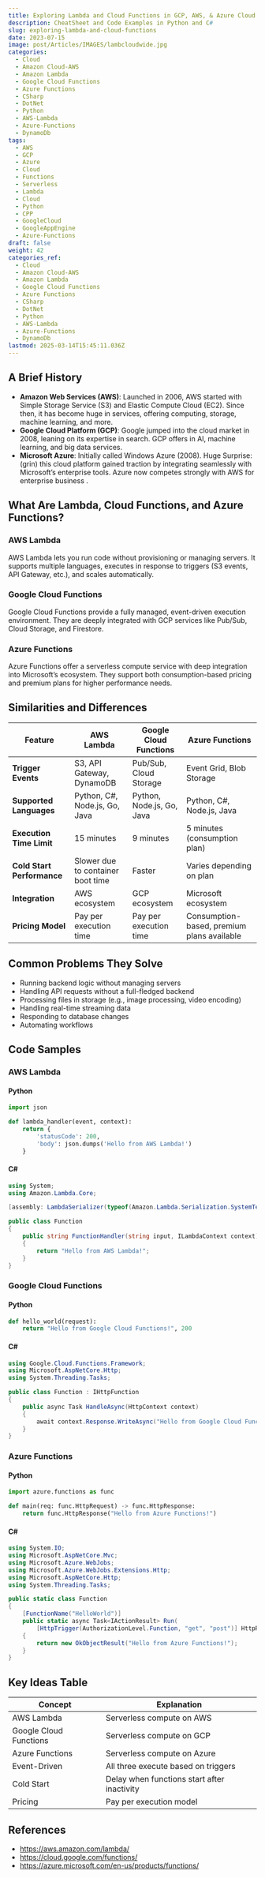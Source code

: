 ```yaml
---
title: Exploring Lambda and Cloud Functions in GCP, AWS, & Azure Cloud
description: CheatSheet and Code Examples in Python and C#
slug: exploring-lambda-and-cloud-functions
date: 2023-07-15
image: post/Articles/IMAGES/lambcloudwide.jpg
categories:
  - Cloud
  - Amazon Cloud-AWS
  - Amazon Lambda
  - Google Cloud Functions
  - Azure Functions
  - CSharp
  - DotNet
  - Python
  - AWS-Lambda
  - Azure-Functions
  - DynamoDb
tags:
  - AWS
  - GCP
  - Azure
  - Cloud
  - Functions
  - Serverless
  - Lambda
  - Cloud
  - Python
  - CPP
  - GoogleCloud
  - GoogleAppEngine
  - Azure-Functions
draft: false
weight: 42
categories_ref:
  - Cloud
  - Amazon Cloud-AWS
  - Amazon Lambda
  - Google Cloud Functions
  - Azure Functions
  - CSharp
  - DotNet
  - Python
  - AWS-Lambda
  - Azure-Functions
  - DynamoDb
lastmod: 2025-03-14T15:45:11.036Z
---
```

<!-- 
# Exploring Lambda and Cloud Functions in GCP, AWS, & Azure Cloud
-->

## A Brief History

<!-- 
Before diving into serverless computing, let’s get acquainted with the three biggest cloud platforms: **Amazon Web Services (AWS), Google Cloud Platform (GCP), and Microsoft Azure**.
-->

* **Amazon Web Services (AWS)**: Launched in 2006, AWS started with Simple Storage Service (S3) and Elastic Compute Cloud (EC2). Since then, it has become huge in services, offering computing, storage, machine learning, and more.
* **Google Cloud Platform (GCP)**: Google jumped into the cloud market in 2008, leaning on its expertise in search. GCP offers in AI, machine learning, and big data services.
* **Microsoft Azure**: Initially called Windows Azure (2008). Huge Surprise: (grin) this cloud platform gained traction by integrating seamlessly with Microsoft’s enterprise tools. Azure now competes strongly with AWS for enterprise business .

## What Are Lambda, Cloud Functions, and Azure Functions?

### AWS Lambda

AWS Lambda lets you run code without provisioning or managing servers. It supports multiple languages, executes in response to triggers (S3 events, API Gateway, etc.), and scales automatically.

### Google Cloud Functions

Google Cloud Functions provide a fully managed, event-driven execution environment. They are deeply integrated with GCP services like Pub/Sub, Cloud Storage, and Firestore.

### Azure Functions

Azure Functions offer a serverless compute service with deep integration into Microsoft’s ecosystem. They support both consumption-based pricing and premium plans for higher performance needs.

## Similarities and Differences

| Feature                    | AWS Lambda                        | Google Cloud Functions    | Azure Functions                            |
| -------------------------- | --------------------------------- | ------------------------- | ------------------------------------------ |
| **Trigger Events**         | S3, API Gateway, DynamoDB         | Pub/Sub, Cloud Storage    | Event Grid, Blob Storage                   |
| **Supported Languages**    | Python, C#, Node.js, Go, Java     | Python, Node.js, Go, Java | Python, C#, Node.js, Java                  |
| **Execution Time Limit**   | 15 minutes                        | 9 minutes                 | 5 minutes (consumption plan)               |
| **Cold Start Performance** | Slower due to container boot time | Faster                    | Varies depending on plan                   |
| **Integration**            | AWS ecosystem                     | GCP ecosystem             | Microsoft ecosystem                        |
| **Pricing Model**          | Pay per execution time            | Pay per execution time    | Consumption-based, premium plans available |

## Common Problems They Solve

* Running backend logic without managing servers
* Handling API requests without a full-fledged backend
* Processing files in storage (e.g., image processing, video encoding)
* Handling real-time streaming data
* Responding to database changes
* Automating workflows

## Code Samples

### AWS Lambda

#### Python

```python
import json

def lambda_handler(event, context):
    return {
        'statusCode': 200,
        'body': json.dumps('Hello from AWS Lambda!')
    }
```

#### C\#

```csharp
using System;
using Amazon.Lambda.Core;

[assembly: LambdaSerializer(typeof(Amazon.Lambda.Serialization.SystemTextJson.DefaultLambdaJsonSerializer))]

public class Function
{
    public string FunctionHandler(string input, ILambdaContext context)
    {
        return "Hello from AWS Lambda!";
    }
}
```

### Google Cloud Functions

#### Python

```python
def hello_world(request):
    return "Hello from Google Cloud Functions!", 200
```

#### C\#

```csharp
using Google.Cloud.Functions.Framework;
using Microsoft.AspNetCore.Http;
using System.Threading.Tasks;

public class Function : IHttpFunction
{
    public async Task HandleAsync(HttpContext context)
    {
        await context.Response.WriteAsync("Hello from Google Cloud Functions!");
    }
}
```

### Azure Functions

#### Python

```python
import azure.functions as func

def main(req: func.HttpRequest) -> func.HttpResponse:
    return func.HttpResponse("Hello from Azure Functions!")
```

#### C\#

```csharp
using System.IO;
using Microsoft.AspNetCore.Mvc;
using Microsoft.Azure.WebJobs;
using Microsoft.Azure.WebJobs.Extensions.Http;
using Microsoft.AspNetCore.Http;
using System.Threading.Tasks;

public static class Function
{
    [FunctionName("HelloWorld")]
    public static async Task<IActionResult> Run(
        [HttpTrigger(AuthorizationLevel.Function, "get", "post")] HttpRequest req)
    {
        return new OkObjectResult("Hello from Azure Functions!");
    }
}
```

## Key Ideas Table

| Concept                | Explanation                                 |
| ---------------------- | ------------------------------------------- |
| AWS Lambda             | Serverless compute on AWS                   |
| Google Cloud Functions | Serverless compute on GCP                   |
| Azure Functions        | Serverless compute on Azure                 |
| Event-Driven           | All three execute based on triggers         |
| Cold Start             | Delay when functions start after inactivity |
| Pricing                | Pay per execution model                     |

## References

* https://aws.amazon.com/lambda/
* https://cloud.google.com/functions/
* https://azure.microsoft.com/en-us/products/functions/
